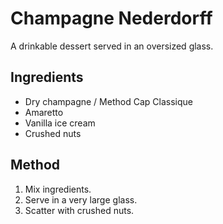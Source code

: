 # Champagne Nederdorff
A drinkable dessert served in an oversized glass.

## Ingredients
- Dry champagne / Method Cap Classique
- Amaretto
- Vanilla ice cream
- Crushed nuts

## Method
1.	Mix ingredients.
2.	Serve in a very large glass.
3.	Scatter with crushed nuts.